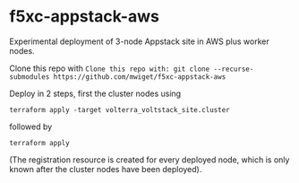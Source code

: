 # f5xc-appstack-aws

Experimental deployment of 3-node Appstack site in AWS plus worker nodes.

Clone this repo with `Clone this repo with: git clone --recurse-submodules https://github.com/mwiget/f5xc-appstack-aws`

Deploy in 2 steps, first the cluster nodes using 

```
terraform apply -target volterra_voltstack_site.cluster
```

followed by 

```
terraform apply
```

(The registration resource is created for every deployed node, which is only known after the cluster nodes have been deployed).

